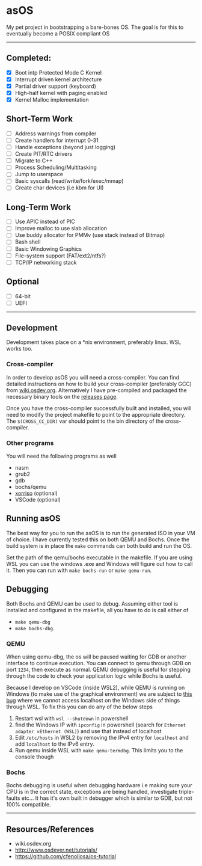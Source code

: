 # asOS

My pet project in bootstrapping a bare-bones OS. The goal is for this to eventually become a POSIX compliant OS

---



## Completed:
- [X] Boot intp Protected Mode C Kernel
- [X] Interrupt driven kernel architecture
- [X] Partial driver support (keyboard)
- [x] High-half kernel with paging enabled
- [x] Kernel Malloc implementation

## Short-Term Work
- [ ] Address warnings from compiler
- [ ] Create handlers for interrupt 0-31
- [ ] Handle exceptions (beyond just logging)
- [ ] Create PIT/RTC drivers
- [ ] Migrate to C++
- [ ] Process Scheduling/Multitasking
- [ ] Jump to userspace
- [ ] Basic syscalls (read/write/fork/exec/mmap)
- [ ] Create char devices (i.e kbm for UI)

## Long-Term Work
- [ ] Use APIC instead of PIC
- [ ] Improve malloc to use slab allocation
- [ ] Use buddy allocator for PMMv (use stack instead of Bitmap)
- [ ] Bash shell
- [ ] Basic Windowing Graphics 
- [ ] File-system support (FAT/ext2/ntfs?)  
- [ ] TCP/IP networking stack

## Optional
- [ ] 64-bit
- [ ] UEFI

--- 
## Development

Development takes place on a *nix environment, preferably linux. WSL works too.

### Cross-compiler
In order to develop asOS you will need a cross-compiler. You can find detailed instructions on how to build your cross-compiler (preferably GCC) from [wiki.osdev.org](https://wiki.osdev.org/Why_do_I_need_a_Cross_Compiler%3F). Alternatively I have pre-compiled and packaged the necessary binary tools on the [releases page](https://github.com/asinha94/asos/releases/tag/v0.0.1).

Once you have the cross-compiler successfully built and installed, you will need to modify the project makefile to point to the appropriate directory.
The `$(CROSS_CC_DIR)` var should point to the bin directory of the cross-compiler.

### Other programs

You will need the following programs as well
- nasm
- grub2
- gdb
- bochs/qemu
- [xorriso](http://www.gnu.org/software/xorriso/#download) (optional)
- VSCode (optional)

## Running asOS

The best way for you to run the asOS is to run the generated ISO in your VM of choice. I have currently tested this on both QEMU and Bochs. Once the build system is in place the `make` commands can both build and run the OS.

Set the path of the qemu/bochs executable in the makefile. If you are using WSL you can use the windows .exe and Windows will figure out how to call it. Then you can run with `make bochs-run` or `make qemu-run`.

## Debugging

Both Bochs and QEMU can be used to debug. Assuming either tool is installed and configured in the makefile, all you have to do is call either of 

- `make qemu-dbg`
- `make bochs-dbg`. 

### QEMU
When using qemu-dbg, the os will be paused waiting for GDB or another interface to continue execution. You can connect to qemu through GDB on port `1234`, then execute as normal. QEMU debugging is useful for stepping through the code to check your application logic while Bochs is useful.

Because I develop on VSCode (inside WSL2), while QEMU is running on Windows (to make use of the graphical environment) we are subject to [this bug](https://github.com/microsoft/WSL/issues/5298) where we cannot access localhost on the Windows side of things through WSL. To fix this you can do any of the below steps

1. Restart wsl with `wsl --shutdown` in powershell
2. find the Windows IP with `ipconfig` in powershell (search for `Ethernet adapter vEthernet (WSL)`)  and use that instead of localhost
3. Edit `/etc/hosts` in WSL2 by removing the IPv4 entry for `localhost` and add `localhost` to the IPv6 entry.
4. Run qemu inside WSL with `make qemu-termdbg`. This limits you to the console though

### Bochs
Bochs debugging is useful when debugging hardware i.e making sure your CPU is in the correct state, exceptions are being handled, investigate triple-faults etc... It has it's own built in debugger which is similar to GDB, but not 100% compatible.

---

## Resources/References

- wiki.osdev.org
- http://www.osdever.net/tutorials/
- https://github.com/cfenollosa/os-tutorial
